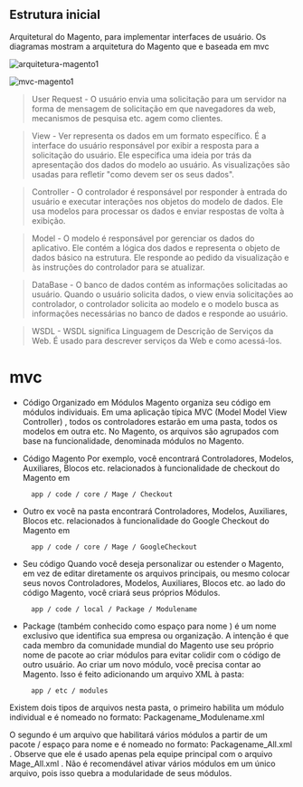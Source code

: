 ## Estrutura inicial 

Arquitetural do Magento, para implementar interfaces de usuário. 
Os diagramas mostram a arquitetura do Magento que e baseada em mvc

![arquitetura-magento1](https://user-images.githubusercontent.com/26981092/78785367-6de7c480-797d-11ea-90e1-0e5d1d38eaa7.jpg)

![mvc-magento1](https://user-images.githubusercontent.com/26981092/78785846-2f9ed500-797e-11ea-919f-3b1263663b79.png)


>User Request - O usuário envia uma solicitação para um servidor na forma de mensagem de solicitação em que navegadores da web, mecanismos de pesquisa etc. agem como clientes.

>View - Ver representa os dados em um formato específico. É a interface do usuário responsável por exibir a resposta para a solicitação do usuário. Ele especifica uma ideia por trás da apresentação dos dados do modelo ao usuário. As visualizações são usadas para refletir "como devem ser os seus dados".

>Controller - O controlador é responsável por responder à entrada do usuário e executar interações nos objetos do modelo de dados. Ele usa modelos para processar os dados e enviar respostas de volta à exibição.

>Model - O modelo é responsável por gerenciar os dados do aplicativo. Ele contém a lógica dos dados e representa o objeto de dados básico na estrutura. Ele responde ao pedido da visualização e às instruções do controlador para se atualizar.

>DataBase - O banco de dados contém as informações solicitadas ao usuário. Quando o usuário solicita dados, o view envia solicitações ao controlador, o controlador solicita ao modelo e o modelo busca as informações necessárias no banco de dados e responde ao usuário.

>WSDL - WSDL significa Linguagem de Descrição de Serviços da Web. É usado para descrever serviços da Web e como acessá-los.

# mvc

* Código Organizado em Módulos
Magento organiza seu código em módulos individuais. Em uma aplicação típica MVC (Model Model View Controller) , todos os controladores estarão em uma pasta, todos os modelos em outra etc. No Magento, os arquivos são agrupados com base na funcionalidade, denominada módulos no Magento.

* Código Magento
Por exemplo, você encontrará Controladores, Modelos, Auxiliares, Blocos etc. relacionados à funcionalidade de checkout do Magento em

        app / code / core / Mage / Checkout

* Outro ex você na pasta encontrará Controladores, Modelos, Auxiliares, Blocos etc. relacionados à funcionalidade do Google Checkout do Magento em

        app / code / core / Mage / GoogleCheckout

* Seu código
Quando você deseja personalizar ou estender o Magento, em vez de editar diretamente os arquivos principais, ou mesmo colocar seus novos Controladores, Modelos, Auxiliares, Blocos etc. ao lado do código Magento, você criará seus próprios Módulos.

        app / code / local / Package / Modulename

* Package (também conhecido como espaço para nome ) é um nome exclusivo que identifica sua empresa ou organização. A intenção é que cada membro da comunidade mundial do Magento use seu próprio nome de pacote ao criar módulos para evitar colidir com o código de outro usuário. Ao criar um novo módulo, você precisa contar ao Magento. Isso é feito adicionando um arquivo XML à pasta:

        app / etc / modules

Existem dois tipos de arquivos nesta pasta, o primeiro habilita um módulo individual e é nomeado no formato: Packagename_Modulename.xml

O segundo é um arquivo que habilitará vários módulos a partir de um pacote / espaço para nome e é nomeado no formato: Packagename_All.xml . Observe que ele é usado apenas pela equipe principal com o arquivo Mage_All.xml . Não é recomendável ativar vários módulos em um único arquivo, pois isso quebra a modularidade de seus módulos.